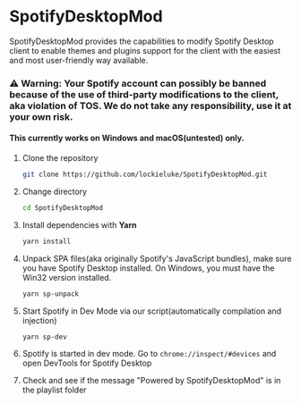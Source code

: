 # SpotifyDesktopMod

SpotifyDesktopMod provides the capabilities to modify Spotify Desktop client to enable themes and plugins support for the client with the easiest and most user-friendly way available.

### ⚠ Warning: Your Spotify account can possibly be banned because of the use of third-party modifications to the client, aka violation of TOS.  We do not take any responsibility, use it at your own risk.

#### This currently works on Windows and macOS(untested) only.

1. Clone the repository

   ```bash
   git clone https://github.com/lockieluke/SpotifyDesktopMod.git
   ```

2. Change directory

   ```bash
   cd SpotifyDesktopMod
   ```

3. Install dependencies with **Yarn**

   ```bash
   yarn install
   ```

4. Unpack SPA files(aka originally Spotify's JavaScript bundles), make sure you have Spotify Desktop installed.  On Windows, you must have the Win32 version installed.

   ```bash
   yarn sp-unpack
   ```

5. Start Spotify in Dev Mode via our script(automatically compilation and injection)

   ```bash
   yarn sp-dev
   ```

6. Spotify is started in dev mode.  Go to `chrome://inspect/#devices` and open DevTools for Spotify Desktop
7. Check and see if the message "Powered by SpotifyDesktopMod" is in the playlist folder

